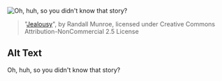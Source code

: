 ![Oh, huh, so you didn't know that story?](https://imgs.xkcd.com/comics/jealousy.png)
> "[Jealousy](https://xkcd.com/420/)", by Randall Munroe, licensed under Creative Commons Attribution-NonCommercial 2.5 License

## Alt Text
Oh, huh, so you didn't know that story?
